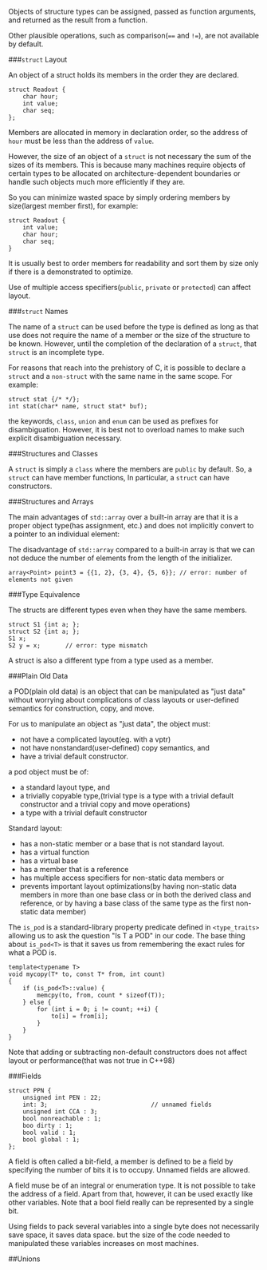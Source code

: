 Objects of structure types can be assigned, passed as function arguments, and returned as the result from a function.

Other plausible operations, such as comparison(`==` and `!=`), are not available by default.

###`struct` Layout

An object of a struct holds its members in the order they are declared. 

	struct Readout {
		char hour;
		int value;
		char seq;
	};

Members are allocated in memory in declaration order, so the address of `hour` must be less than the address of `value`.

However, the size of an object of a `struct` is not necessary the sum of the sizes of its members. This is because many machines require objects of certain types to be allocated on architecture-dependent boundaries or handle such objects much more efficiently if they are.

So you can minimize wasted space by simply ordering members by size(largest member first), for example:

	struct Readout {
		int value;
		char hour;
		char seq;
	}

It is usually best to order members for readability and sort them by size only if there is a demonstrated to optimize.

Use of multiple access specifiers(`public`, `private` or `protected`) can affect layout.

###`struct` Names

The name of a `struct` can be used before the type is defined as long as that use does not require the name of a member or the size of the structure to be known. However, until the completion of the declaration of a `struct`, that `struct` is an incomplete type.

For reasons that reach into the prehistory of C, it is possible to declare a `struct` and a `non-struct` with the same name in the same scope. For example:

	struct stat {/* */};
	int stat(char* name, struct stat* buf);

the keywords, `class`, `union` and `enum` can be used as prefixes for disambiguation. However, it is best not to overload names to make such explicit disambiguation necessary.

###Structures and Classes

A `struct` is simply a `class` where the members are `public` by default. So, a `struct` can have member functions, In particular, a `struct` can have constructors.

###Structures and Arrays

The main advantages of 	`std::array` over a built-in array are that it is a proper object type(has assignment, etc.) and does not implicitly convert to a pointer to an individual element:
	
The disadvantage of `std::array` compared to a built-in array is that we can not deduce the number of elements from the length of the initializer.

	array<Point> point3 = {{1, 2}, {3, 4}, {5, 6}};	// error: number of elements not given

###Type Equivalence

The structs are different types even when they have the same members.

	struct S1 {int a; };
	struct S2 {int a; };
	S1 x;
	S2 y = x;		// error: type mismatch

A struct is also a different type from a type used as a member.

###Plain Old Data

a POD(plain old data) is an object that can be manipulated as "just data" without worrying about complications of class layouts or user-defined semantics for construction, copy, and move.

For us to manipulate an object as "just data", the object must:

*	not have a complicated layout(eg. with a vptr)
*	not have nonstandard(user-defined) copy semantics, and
*	have a trivial default constructor.

a pod object must be of:

*	a standard layout type, and
*	a trivially copyable type,(trivial type is a type with a trivial default constructor and a trivial copy and move operations)
*	a type with a trivial default constructor

Standard layout:

*	has a non-static member or a base that is not standard layout.
*	has a virtual function
*	has a virtual base
*	has a member that is a reference
*	has multiple access specifiers for non-static data members or
*	prevents important layout optimizations(by having non-static data members in more than one base class or in both the derived class and reference, or by having a base class of the same type as the first non-static data member)

The `is_pod` is a standard-library property predicate defined in `<type_traits>` allowing us to ask the question "Is T a POD" in our code. The base thing about `is_pod<T>` is that it saves us from remembering the exact rules for what a POD is.

	template<typename T>
	void mycopy(T* to, const T* from, int count)
	{
		if (is_pod<T>::value) {
			memcpy(to, from, count * sizeof(T));
		} else {
			for (int i = 0; i != count; ++i) {
				to[i] = from[i];
			}
		}
	}

Note that adding or subtracting non-default constructors does not affect layout or performance(that was not true in C++98)

###Fields

	struct PPN {
		unsigned int PEN : 22;
		int: 3;								// unnamed fields
		unsigned int CCA : 3;
		bool nonreachable : 1;
		boo dirty : 1;
		bool valid : 1;
		bool global : 1;
	};

A field is often called a bit-field, a member is defined to be a field by specifying the number of bits it is to occupy. Unnamed fields are allowed.

A field muse be of an integral or enumeration type. It is not possible to take the address of a field. Apart from that, however, it can be used exactly like other variables. Note that a bool field really can be represented by a single bit.

Using fields to pack several variables into a single byte does not necessarily save space, it saves data space. but the size of the code needed to manipulated these variables increases on most machines.

##Unions